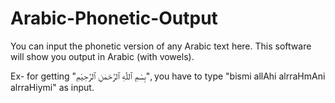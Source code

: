 # Arabic-Phonetic-Output
You can input the phonetic version of any Arabic text here. This software will show you output in Arabic (with vowels).

Ex- for getting "بِسْمِ ٱللّٰهِ ٱلرَّحْمٰنِ ٱلرَّحِيْمِ", you have to type "bismi allAhi alrraHmAni alrraHiymi" as input.
